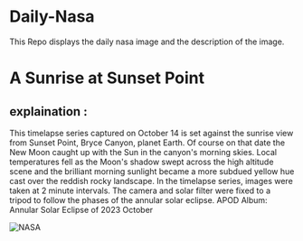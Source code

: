 # Daily-Nasa

This Repo displays the daily nasa image and the description of the image.

<!--NASA-->
# A Sunrise at Sunset Point
## explaination :

This timelapse series captured on October 14 is set against the sunrise view from Sunset Point, Bryce Canyon, planet Earth. Of course on that date the New Moon caught up with the Sun in the canyon's morning skies. Local temperatures fell as the Moon's shadow swept across the high altitude scene and the brilliant morning sunlight became a more subdued yellow hue cast over the reddish rocky landscape. In the timelapse series, images were taken at 2 minute intervals. The camera and solar filter were fixed to a tripod to follow the phases of the annular solar eclipse.   APOD Album: Annular Solar Eclipse of 2023 October

![NASA](https://apod.nasa.gov/apod/image/2310/AnnularMontagev21024.jpg)
<!--/NASA-->
